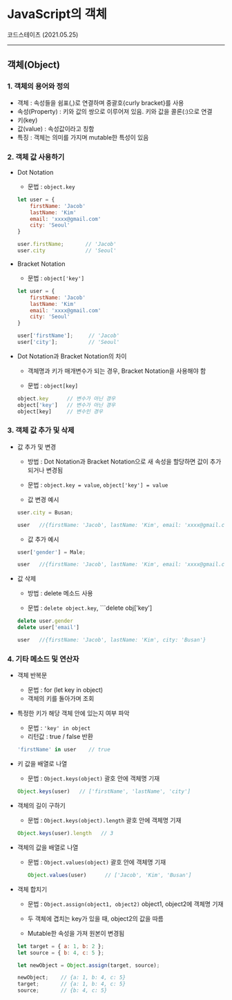 # JavaScript의 객체
코드스테이츠 (2021.05.25)

***

## 객체(Object)

### 1. 객체의 용어와 정의
- 객체 : 속성들을 쉼표(,)로 연결하며 중괄호{curly bracket}를 사용
- 속성(Property) : 키와 값의 쌍으로 이루어져 있음. 키와 값을 콜론(:)으로 연결
- 키(key)
- 값(value) : 속성값이라고 칭함
- 특징 : 객체는 의미를 가지며 mutable한 특성이 있음

### 2. 객체 값 사용하기
- Dot Notation

  - 문법 : ```object.key```

  ```js
  let user = {
      firstName: 'Jacob'
      lastName: 'Kim'
      email: 'xxxx@gmail.com'
      city: 'Seoul'
  }

  user.firstName;       // 'Jacob'
  user.city             // 'Seoul'
  ```

- Bracket Notation

  - 문법 : ```object['key']```

  ```js
  let user = {
      firstName: 'Jacob'
      lastName: 'Kim'
      email: 'xxxx@gmail.com'
      city: 'Seoul'
  }

  user['firstName'];     // 'Jacob'
  user['city'];          // 'Seoul'
  ```

- Dot Notation과 Bracket Notation의 차이

  - 객체명과 키가 매개변수가 되는 경우, Bracket Notation을 사용해야 함

  - 문법 : ```object[key]```

  ```js
  object.key      // 변수가 아닌 경우
  object['key']   // 변수가 아닌 경우
  object[key]     // 변수인 경우
  ```

### 3. 객체 값 추가 및 삭제

- 값 추가 및 변경

  - 방법 : Dot Notation과 Bracket Notation으로 새 속성을 할당하면 값이 추가되거나 변경됨
  - 문법 : ```object.key = value```, ```object['key'] = value```

  - 값 변경 예시

  ```js
  user.city = Busan;

  user   //{firstName: 'Jacob', lastName: 'Kim', email: 'xxxx@gmail.com', city: 'Busan'}
  ```

  - 값 추가 예시

  ```js
  user['gender'] = Male;

  user   //{firstName: 'Jacob', lastName: 'Kim', email: 'xxxx@gmail.com', city: 'Busan', gender: 'Male'}
  ```

- 값 삭제

  - 방법 : delete 메소드 사용

  - 문법 : ```delete object.key```, ```delete obj['key']

  ```js
  delete user.gender
  delete user['email']

  user   //{firstName: 'Jacob', lastName: 'Kim', city: 'Busan'}
  ```

### 4. 기타 메소드 및 연산자

- 객체 반복문
  - 문법 : for (let key in object)
  - 객체의 키를 돌아가며 조회

- 특정한 키가 해당 객체 안에 있는지 여부 파악
  - 문법 : ```'key' in object```
  - 리턴값 : true / false 반환

  ```js
  'firstName' in user    // true
  ```

- 키 값을 배열로 나열

  - 문법 : ```Object.keys(object)``` 괄호 안에 객체명 기재

  ```js
  Object.keys(user)   // ['firstName', 'lastName', 'city']
  ```

- 객체의 길이 구하기

  - 문법 : ```Object.keys(object).length``` 괄호 안에 객체명 기재

  ```js
  Object.keys(user).length   // 3
  ```

- 객체의 값을 배열로 나열

  - 문법 : ```Object.values(object)``` 괄호 안에 객체명 기재

    ```js
    Object.values(user)      // ['Jacob', 'Kim', 'Busan']
    ```

- 객체 합치기

  - 문법 : ```Object.assign(object1, object2)``` object1, object2에 객체명 기재

  - 두 객체에 겹치는 key가 있을 때, object2의 값을 따름

  - Mutable한 속성을 가져 원본이 변경됨

  ```js
  let target = { a: 1, b: 2 };
  let source = { b: 4, c: 5 };

  let newObject = Object.assign(target, source);

  newObject;    // {a: 1, b: 4, c: 5}
  target;       // {a: 1, b: 4, c: 5}
  source;       // {b: 4, c: 5}
  ```


